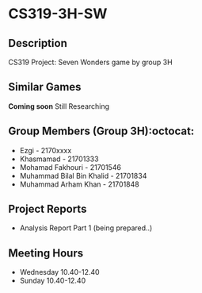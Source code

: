 # CS319-3H-SW


Description
-
CS319 Project: Seven Wonders game by group 3H

Similar Games
-
**Coming soon** Still Researching

Group Members (Group 3H):octocat:
-
* Ezgi - 2170xxxx
* Khasmamad - 21701333
* Mohamad Fakhouri - 21701546
* Muhammad Bilal Bin Khalid - 21701834
* Muhammad Arham Khan - 21701848

Project Reports
-
* Analysis Report Part 1 (being prepared..)

Meeting Hours
-
* Wednesday 10.40-12.40
* Sunday 10.40-12.40
